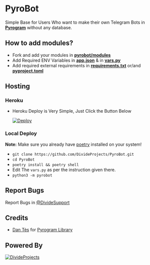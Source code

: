 # PyroBot

Simple Base for Users Who want to make their own Telegram Bots in **[Pyrogram](http://github.com/Pyrogram/Pyrogram)** without any database.

## How to add modules?

- Fork and add your modules in **[pyrobot/modules](https://github.com/DivideProjects/PyroBot/blob/main/pyrobot/plugins)**
- Add Required ENV Variables in **[app.json](https://github.com/DivideProjects/PyroBot/blob/main/app.json)** & in **[vars.py](https://github.com/DivideProjects/PyroBot/blob/main/pyrobot/vars.py)**
- Add required external requirements in **[requirements.txt](https://github.com/DivideProjects/PyroBot/blob/main/requirements.txt)** or/and **[pyproject.toml](https://github.com/DivideProjects/PyroBot/blob/main/pyproject.toml)**

## Hosting

### Heroku

- Heroku Deploy is Very Simple, Just Click the Button Below

    [![Deploy](https://www.herokucdn.com/deploy/button.svg)](https://heroku.com/deploy?template=https://github.com/DivideProjects/PyroBot)

### Local Deploy

**Note:** Make sure you already have [poetry](https://python-poetry.org/) installed on your system!

- `git clone https://github.com/DivideProjects/PyroBot.git`
- `cd PyroBot`
- `poetry install && poetry shell`
- Edit The `vars.py` as per the instruction given there.
- `python3 -m pyrobot`

## Report Bugs

Report Bugs in [@DivideSupport](https://t.me/DivideSupport)

## Credits
- [Dan Tès](https://telegram.dog/haskell) for [Pyrogram Library](https://github.com/Pyrogram/Pyrogram)

## Powered By

[![DivideProjects](https://img.shields.io/badge/Divide-Projects-green?style=for-the-badge&logo=appveyor)](https://t.me/DivideSupport)
